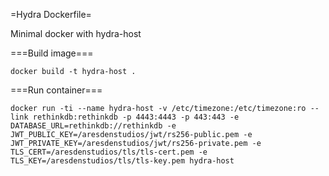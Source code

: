 =Hydra Dockerfile=

Minimal docker with hydra-host


===Build image===

```
docker build -t hydra-host .
```

===Run container===

```
docker run -ti --name hydra-host -v /etc/timezone:/etc/timezone:ro --link rethinkdb:rethinkdb -p 4443:4443 -p 443:443 -e DATABASE_URL=rethinkdb://rethinkdb -e JWT_PUBLIC_KEY=/aresdenstudios/jwt/rs256-public.pem -e JWT_PRIVATE_KEY=/aresdenstudios/jwt/rs256-private.pem -e TLS_CERT=/aresdenstudios/tls/tls-cert.pem -e TLS_KEY=/aresdenstudios/tls/tls-key.pem hydra-host
